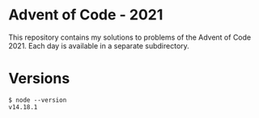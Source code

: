 # Advent of Code - 2021
This repository contains my solutions to problems of the Advent of Code 2021. Each day is available in a separate subdirectory.

# Versions
```
$ node --version
v14.18.1
```